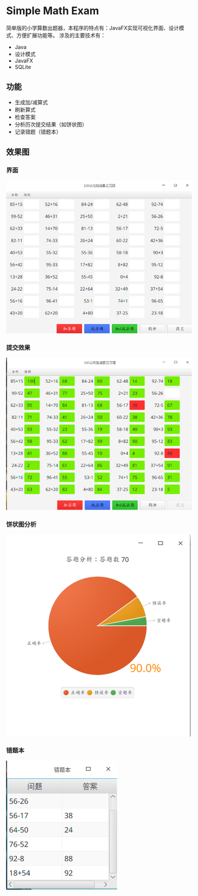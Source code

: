 # Simple Math Exam
简单版的小学算数出题器，本程序的特点有：JavaFX实现可视化界面、设计模式、方便扩展功能等。
涉及的主要技术有：
- Java
- 设计模式
- JavaFX
- SQLite

## 功能
- 生成加/减算式
- 刷新算式
- 检查答案
- 分析历次提交结果（如饼状图）
- 记录错题（错题本）

## 效果图
### 界面
![](doc/界面.png)
### 提交效果
![](doc/提交.png)
### 饼状图分析
![](doc/分析.png)
### 错题本
![](doc/错题本.png)
